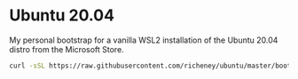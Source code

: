 # Ubuntu 20.04

My personal bootstrap for a vanilla WSL2 installation of the Ubuntu 20.04 distro from the Microsoft Store.

```bash
curl -sSL https://raw.githubusercontent.com/richeney/ubuntu/master/bootstrap.sh | sudo -E bash -
```
